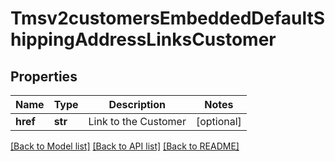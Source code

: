 # Tmsv2customersEmbeddedDefaultShippingAddressLinksCustomer

## Properties
Name | Type | Description | Notes
------------ | ------------- | ------------- | -------------
**href** | **str** | Link to the Customer  | [optional] 

[[Back to Model list]](../README.md#documentation-for-models) [[Back to API list]](../README.md#documentation-for-api-endpoints) [[Back to README]](../README.md)


